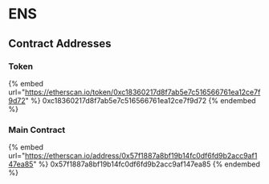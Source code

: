 # ENS

## Contract Addresses

### Token

{% embed url="https://etherscan.io/token/0xc18360217d8f7ab5e7c516566761ea12ce7f9d72" %}
0xc18360217d8f7ab5e7c516566761ea12ce7f9d72
{% endembed %}

### Main Contract

{% embed url="https://etherscan.io/address/0x57f1887a8bf19b14fc0df6fd9b2acc9af147ea85" %}
0x57f1887a8bf19b14fc0df6fd9b2acc9af147ea85
{% endembed %}
